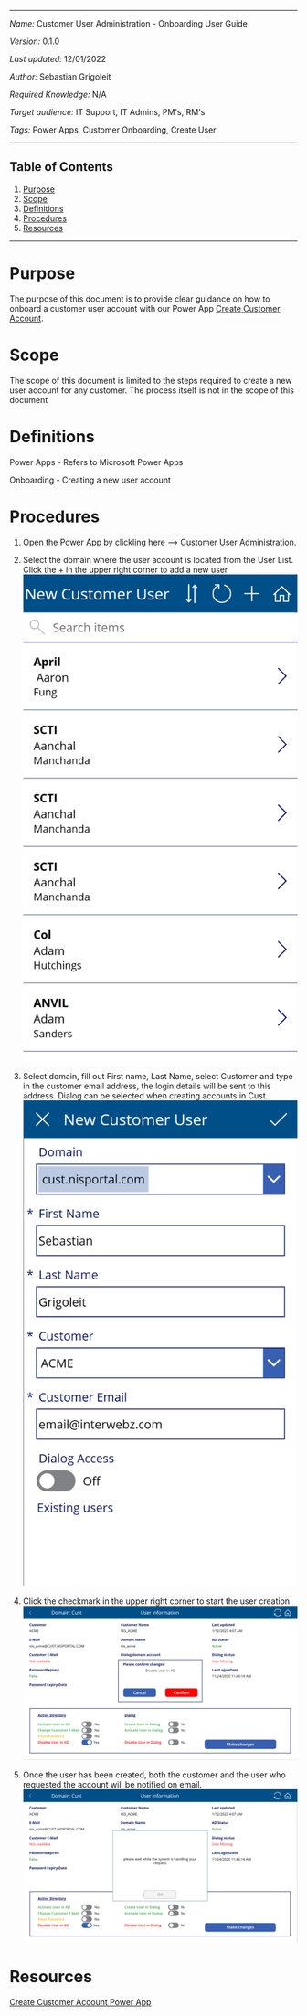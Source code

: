 ***
*Name:* Customer User Administration - Onboarding User Guide

*Version:* 0.1.0

*Last updated:* 12/01/2022

*Author:* Sebastian Grigoleit

*Required Knowledge:* N/A

*Target audience:* IT Support, IT Admins, PM's, RM's

*Tags:* Power Apps, Customer Onboarding, Create User

***

## Table of Contents
1. [Purpose](#Purpose)
2. [Scope](#Scope)
3. [Definitions](#Definitions)
4. [Procedures](#Procedures)
5. [Resources](#Resources)

***
# Purpose
The purpose of this document is to provide clear guidance on how to onboard a customer user account with our Power App [Create Customer Account](https://apps.powerapps.com/play/e/default-248b066d-c6fc-4b1a-afba-4138e54e2689/a/e348966d-8e83-4eb4-ba06-ee1500e3b3c8?tenantId=248b066d-c6fc-4b1a-afba-4138e54e2689). 

# Scope
The scope of this document is limited to the steps required to create a new user account for any customer. The process itself is not in the scope of this document
# Definitions
Power Apps - Refers to Microsoft Power Apps

Onboarding - Creating a new user account

# Procedures

1. Open the Power App by clickling here --> [Customer User Administration](https://apps.powerapps.com/play/e/default-248b066d-c6fc-4b1a-afba-4138e54e2689/a/66961346-8949-4940-a5f2-9bda7d02ed1f?tenantId=248b066d-c6fc-4b1a-afba-4138e54e2689).

2. Select the domain where the user account is located from the User List. Click the + in the upper right corner to add a new user
![Home Page](/src/CustomerUserCreation.png)

3.  Select domain, fill out First name, Last Name, select Customer and type in the customer email address, the login details will be sent to this address. Dialog can be selected when creating accounts in Cust.
![Fill Details](/src/CustomerUserCreation-Filled.png)

5. Click the checkmark in the upper right corner to start the user creation
![Make Changes](/src/CustomerUserAdministration-Cust-SelectCustomer-Disable-Confirm.png)

6. Once the user has been created, both the customer and the user who requested the account will be notified on email.
![Wait](/src/CustomerUserAdministration-Cust-SelectCustomer-Disable-Wait.png)

# Resources
[Create Customer Account Power App](https://apps.powerapps.com/play/e/default-248b066d-c6fc-4b1a-afba-4138e54e2689/a/66961346-8949-4940-a5f2-9bda7d02ed1f?tenantId=248b066d-c6fc-4b1a-afba-4138e54e2689)